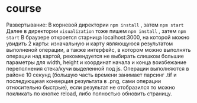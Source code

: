 # course
Развертывание:
В корневой директории ``npm install`` , затем ``npm start``
Далее в директории ``visualization`` тоже пишем ``npm install`` , затем ``npm start``
В браузере откроется старница localhost:3000, на которой можно увидить 2 карты: изначальную и карту являющуюся результатом выполненой операции, а также интерфейс, в котором
можно выполнять операции над картой, рекомендуется не выбирать слишком большие параметры для width, height и координат начала и конца воизбежание переполнения стека/кучи выделенной под js.
Операции выполняются в районе 10 секунд (большую часть времени занимает парсинг .tif и последующеая конверция результата в .png, сами операции относительно быстрые), если результат не отобразился то можно покликать по кнопке reload, либо полностью обновить страницу.
